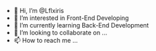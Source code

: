 - 👋 Hi, I’m @Lflxiris
- 👀 I’m interested in Front-End Developing
- 🌱 I’m currently learning Back-End Development
- 💞️ I’m looking to collaborate on ...
- 📫 How to reach me ...

<!---
Lflxiris/Lflxiris is a ✨ special ✨ repository because its `README.md` (this file) appears on your GitHub profile.
You can click the Preview link to take a look at your changes.
--->
